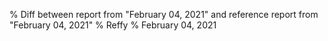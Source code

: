 % Diff between report from "February 04, 2021" and reference report from "February 04, 2021"
% Reffy
% February 04, 2021

